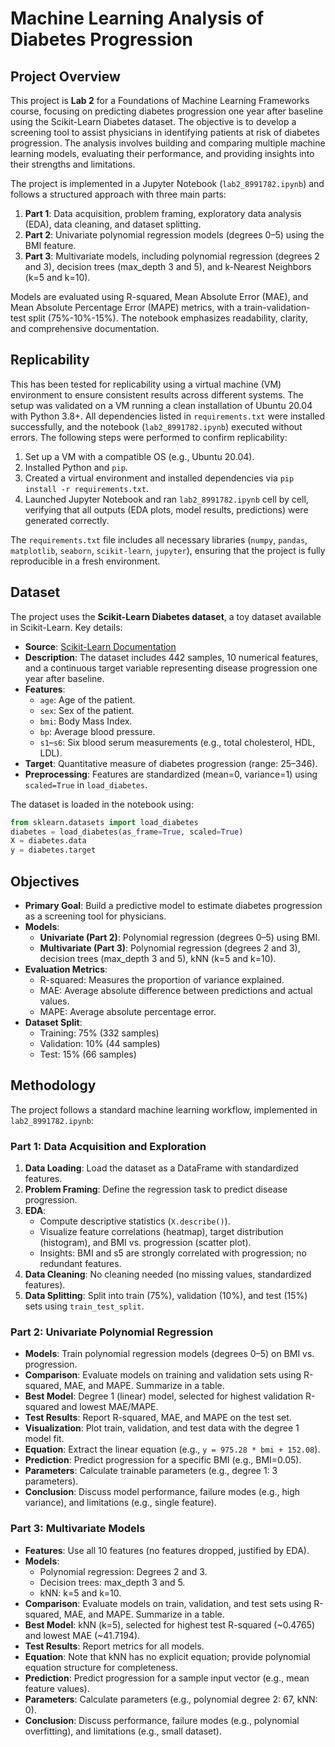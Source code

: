 # Machine Learning Analysis of Diabetes Progression

## Project Overview
This project is **Lab 2** for a Foundations of Machine Learning Frameworks course, focusing on predicting diabetes progression one year after baseline using the Scikit-Learn Diabetes dataset. The objective is to develop a screening tool to assist physicians in identifying patients at risk of diabetes progression. The analysis involves building and comparing multiple machine learning models, evaluating their performance, and providing insights into their strengths and limitations.

The project is implemented in a Jupyter Notebook (`lab2_8991782.ipynb`) and follows a structured approach with three main parts:
1. **Part 1**: Data acquisition, problem framing, exploratory data analysis (EDA), data cleaning, and dataset splitting.
2. **Part 2**: Univariate polynomial regression models (degrees 0–5) using the BMI feature.
3. **Part 3**: Multivariate models, including polynomial regression (degrees 2 and 3), decision trees (max_depth 3 and 5), and k-Nearest Neighbors (k=5 and k=10).

Models are evaluated using R-squared, Mean Absolute Error (MAE), and Mean Absolute Percentage Error (MAPE) metrics, with a train-validation-test split (75%-10%-15%). The notebook emphasizes readability, clarity, and comprehensive documentation.

## Replicability
This has been tested for replicability using a virtual machine (VM) environment to ensure consistent results across different systems. The setup was validated on a VM running a clean installation of Ubuntu 20.04 with Python 3.8+. All dependencies listed in `requirements.txt` were installed successfully, and the notebook (`lab2_8991782.ipynb`) executed without errors. The following steps were performed to confirm replicability:
1. Set up a VM with a compatible OS (e.g., Ubuntu 20.04).
2. Installed Python and `pip`.
3. Created a virtual environment and installed dependencies via `pip install -r requirements.txt`.
4. Launched Jupyter Notebook and ran `lab2_8991782.ipynb` cell by cell, verifying that all outputs (EDA plots, model results, predictions) were generated correctly.

The `requirements.txt` file includes all necessary libraries (`numpy`, `pandas`, `matplotlib`, `seaborn`, `scikit-learn`, `jupyter`), ensuring that the project is fully reproducible in a fresh environment.

## Dataset
The project uses the **Scikit-Learn Diabetes dataset**, a toy dataset available in Scikit-Learn. Key details:
- **Source**: [Scikit-Learn Documentation](https://scikit-learn.org/stable/datasets/toy_dataset.html#diabetes-dataset)
- **Description**: The dataset includes 442 samples, 10 numerical features, and a continuous target variable representing disease progression one year after baseline.
- **Features**:
  - `age`: Age of the patient.
  - `sex`: Sex of the patient.
  - `bmi`: Body Mass Index.
  - `bp`: Average blood pressure.
  - `s1`–`s6`: Six blood serum measurements (e.g., total cholesterol, HDL, LDL).
- **Target**: Quantitative measure of diabetes progression (range: 25–346).
- **Preprocessing**: Features are standardized (mean=0, variance=1) using `scaled=True` in `load_diabetes`.

The dataset is loaded in the notebook using:
```python
from sklearn.datasets import load_diabetes
diabetes = load_diabetes(as_frame=True, scaled=True)
X = diabetes.data
y = diabetes.target
```

## Objectives
- **Primary Goal**: Build a predictive model to estimate diabetes progression as a screening tool for physicians.
- **Models**:
  - **Univariate (Part 2)**: Polynomial regression (degrees 0–5) using BMI.
  - **Multivariate (Part 3)**: Polynomial regression (degrees 2 and 3), decision trees (max_depth 3 and 5), kNN (k=5 and k=10).
- **Evaluation Metrics**:
  - R-squared: Measures the proportion of variance explained.
  - MAE: Average absolute difference between predictions and actual values.
  - MAPE: Average absolute percentage error.
- **Dataset Split**:
  - Training: 75% (332 samples)
  - Validation: 10% (44 samples)
  - Test: 15% (66 samples)

## Methodology
The project follows a standard machine learning workflow, implemented in `lab2_8991782.ipynb`:

### Part 1: Data Acquisition and Exploration
1. **Data Loading**: Load the dataset as a DataFrame with standardized features.
2. **Problem Framing**: Define the regression task to predict disease progression.
3. **EDA**:
   - Compute descriptive statistics (`X.describe()`).
   - Visualize feature correlations (heatmap), target distribution (histogram), and BMI vs. progression (scatter plot).
   - Insights: BMI and s5 are strongly correlated with progression; no redundant features.
4. **Data Cleaning**: No cleaning needed (no missing values, standardized features).
5. **Data Splitting**: Split into train (75%), validation (10%), and test (15%) sets using `train_test_split`.

### Part 2: Univariate Polynomial Regression
- **Models**: Train polynomial regression models (degrees 0–5) on BMI vs. progression.
- **Comparison**: Evaluate models on training and validation sets using R-squared, MAE, and MAPE. Summarize in a table.
- **Best Model**: Degree 1 (linear) model, selected for highest validation R-squared and lowest MAE/MAPE.
- **Test Results**: Report R-squared, MAE, and MAPE on the test set.
- **Visualization**: Plot train, validation, and test data with the degree 1 model fit.
- **Equation**: Extract the linear equation (e.g., `y = 975.28 * bmi + 152.08`).
- **Prediction**: Predict progression for a specific BMI (e.g., BMI=0.05).
- **Parameters**: Calculate trainable parameters (e.g., degree 1: 3 parameters).
- **Conclusion**: Discuss model performance, failure modes (e.g., high variance), and limitations (e.g., single feature).

### Part 3: Multivariate Models
- **Features**: Use all 10 features (no features dropped, justified by EDA).
- **Models**:
  - Polynomial regression: Degrees 2 and 3.
  - Decision trees: max_depth 3 and 5.
  - kNN: k=5 and k=10.
- **Comparison**: Evaluate models on train, validation, and test sets using R-squared, MAE, and MAPE. Summarize in a table.
- **Best Model**: kNN (k=5), selected for highest test R-squared (~0.4765) and lowest MAE (~41.7194).
- **Test Results**: Report metrics for all models.
- **Equation**: Note that kNN has no explicit equation; provide polynomial equation structure for completeness.
- **Prediction**: Predict progression for a sample input vector (e.g., mean feature values).
- **Parameters**: Calculate parameters (e.g., polynomial degree 2: 67, kNN: 0).
- **Conclusion**: Discuss performance, failure modes (e.g., polynomial overfitting), and limitations (e.g., small dataset).